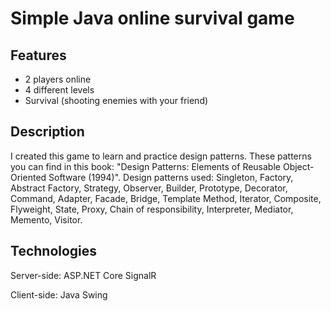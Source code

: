 # Simple Java online survival game

## Features

* 2 players online
* 4 different levels
* Survival (shooting enemies with your friend)

## Description
I created this game to learn and practice design patterns. These patterns you can find in this book: "Design Patterns: Elements of Reusable Object-Oriented Software (1994)". Design patterns used: Singleton, Factory, Abstract Factory, Strategy, Observer, Builder, Prototype, Decorator, Command, Adapter, Facade, Bridge, Template Method, Iterator, Composite, Flyweight, State, Proxy, Chain of responsibility, Interpreter, Mediator, Memento, Visitor.

## Technologies
Server-side: ASP.NET Core SignalR

Client-side: Java Swing
